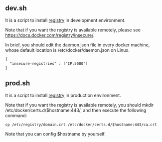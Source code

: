 
## dev.sh

It is a script to install [registry](https://github.com/docker/distribution) in development environment.

Note that if you want the registry is available remotely, please see https://docs.docker.com/registry/insecure/.

In brief, you should edit the daemon.json file in every docker machine, whose default location is /etc/docker/daemon.json on Linux.

```
{
  "insecure-registries" : ["IP:5000"]
}
```

## prod.sh

It is a script to install [registry](https://github.com/docker/distribution) in production environment.

Note that if you want the registry is available remotely, you should mkdir /etc/docker/certs.d/$hostname:443/,
and then execute the following command:

```
cp /etc/registry/domain.crt /etc/docker/certs.d/$hostname:443/ca.crt
```

Note that you can config $hostname by yourself.
